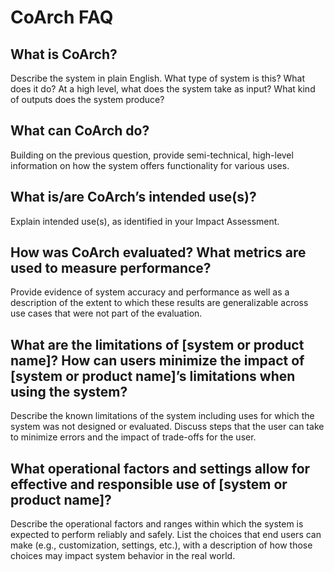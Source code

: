# CoArch FAQ

## What is CoArch?

Describe the system in plain English. What type of system is this? What does it do? At a high level, what does the system take as input? What kind of outputs does the system produce?

## What can CoArch do?

Building on the previous question, provide semi-technical, high-level information on how the system offers functionality for various uses.

## What is/are CoArch’s intended use(s)?

Explain intended use(s), as identified in your Impact Assessment.

## How was CoArch evaluated? What metrics are used to measure performance?

Provide evidence of system accuracy and performance as well as a description of the extent to which these results are generalizable across use cases that were not part of the evaluation.

## What are the limitations of [system or product name]? How can users minimize the impact of [system or product name]’s limitations when using the system?

Describe the known limitations of the system including uses for which the system was not designed or evaluated. Discuss steps that the user can take to minimize errors and the impact of trade-offs for the user.

## What operational factors and settings allow for effective and responsible use of [system or product name]?

Describe the operational factors and ranges within which the system is expected to perform reliably and safely. List the choices that end users can make (e.g., customization, settings, etc.), with a description of how those choices may impact system behavior in the real world.
